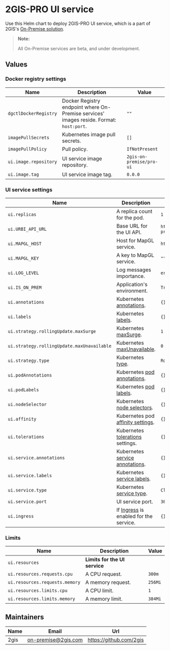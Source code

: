 # 2GIS-PRO UI service

Use this Helm chart to deploy 2GIS-PRO UI service, which is a part of 2GIS's [On-Premise solution](https://docs.2gis.com/en/on-premise/overview).

> **Note:**
>
> All On-Premise services are beta, and under development.

## Values

### Docker registry settings

| Name                  | Description                                                                             | Value                    |
| --------------------- | --------------------------------------------------------------------------------------- | ------------------------ |
| `dgctlDockerRegistry` | Docker Registry endpoint where On-Premise services' images reside. Format: `host:port`. | `""`                     |
| `imagePullSecrets`    | Kubernetes image pull secrets.                                                          | `[]`                     |
| `imagePullPolicy`     | Pull policy.                                                                            | `IfNotPresent`           |
| `ui.image.repository` | UI service image repository.                                                            | `2gis-on-premise/pro-ui` |
| `ui.image.tag`        | UI service image tag.                                                                   | `0.0.0`                  |


### UI service settings

| Name                                       | Description                                                                                                                    | Value                   |
| ------------------------------------------ | ------------------------------------------------------------------------------------------------------------------------------ | ----------------------- |
| `ui.replicas`                              | A replica count for the pod.                                                                                                   | `1`                     |
| `ui.URBI_API_URL`                          | Base URL for the UI API.                                                                                                       | `https://2gis-pro.host` |
| `ui.MAPGL_HOST`                            | Host for MapGL service.                                                                                                        | `https://mapgl.host`    |
| `ui.MAPGL_KEY`                             | A key to MapGL service.                                                                                                        | `""`                    |
| `ui.LOG_LEVEL`                             | Log messages importance.                                                                                                       | `error`                 |
| `ui.IS_ON_PREM`                            | Application's environment.                                                                                                     | `True`                  |
| `ui.annotations`                           | Kubernetes [annotations](https://kubernetes.io/docs/concepts/overview/working-with-objects/annotations/).                      | `{}`                    |
| `ui.labels`                                | Kubernetes [labels](https://kubernetes.io/docs/concepts/overview/working-with-objects/labels/).                                | `{}`                    |
| `ui.strategy.rollingUpdate.maxSurge`       | Kubernetes [maxSurge](https://kubernetes.io/docs/concepts/workloads/controllers/deployment/#max-surge).                        | `1`                     |
| `ui.strategy.rollingUpdate.maxUnavailable` | Kubernetes [maxUnavailable](https://kubernetes.io/docs/concepts/workloads/controllers/deployment/#max-unavailable).            | `0`                     |
| `ui.strategy.type`                         | Kubernetes [type](https://kubernetes.io/docs/concepts/workloads/controllers/deployment/#strategy).                             | `RollingUpdate`         |
| `ui.podAnnotations`                        | Kubernetes [pod annotations](https://kubernetes.io/docs/concepts/overview/working-with-objects/annotations/).                  | `{}`                    |
| `ui.podLabels`                             | Kubernetes [pod labels](https://kubernetes.io/docs/concepts/overview/working-with-objects/labels/).                            | `{}`                    |
| `ui.nodeSelector`                          | Kubernetes [node selectors](https://kubernetes.io/docs/concepts/scheduling-eviction/assign-pod-node/#nodeselector).            | `{}`                    |
| `ui.affinity`                              | Kubernetes pod [affinity settings](https://kubernetes.io/docs/concepts/scheduling-eviction/assign-pod-node/#node-affinity).    | `{}`                    |
| `ui.tolerations`                           | Kubernetes [tolerations](https://kubernetes.io/docs/concepts/scheduling-eviction/taint-and-toleration/) settings.              | `{}`                    |
| `ui.service.annotations`                   | Kubernetes [service annotations](https://kubernetes.io/docs/concepts/overview/working-with-objects/annotations/).              | `{}`                    |
| `ui.service.labels`                        | Kubernetes [service labels](https://kubernetes.io/docs/concepts/overview/working-with-objects/labels/).                        | `{}`                    |
| `ui.service.type`                          | Kubernetes [service type](https://kubernetes.io/docs/concepts/services-networking/service/#publishing-services-service-types). | `ClusterIP`             |
| `ui.service.port`                          | UI service port.                                                                                                               | `3000`                  |
| `ui.ingress`                               | If [Ingress](https://kubernetes.io/docs/concepts/services-networking/ingress/) is enabled for the service.                     | `{}`                    |


### Limits

| Name                           | Description                   | Value   |
| ------------------------------ | ----------------------------- | ------- |
| `ui.resources`                 | **Limits for the UI service** |         |
| `ui.resources.requests.cpu`    | A CPU request.                | `300m`  |
| `ui.resources.requests.memory` | A memory request.             | `256Mi` |
| `ui.resources.limits.cpu`      | A CPU limit.                  | `1`     |
| `ui.resources.limits.memory`   | A memory limit.               | `384Mi` |


## Maintainers

| Name | Email | Url |
| ---- | ------ | --- |
| 2gis | <on-premise@2gis.com> | <https://github.com/2gis> |
